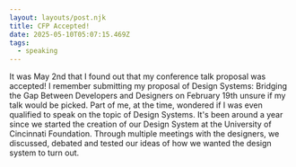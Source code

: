 ```yaml
---
layout: layouts/post.njk
title: CFP Accepted!
date: 2025-05-10T05:07:15.469Z
tags:
  - speaking
---
```

I﻿t was May 2nd that I found out that my conference talk proposal was accepted! I remember submitting my proposal of Design Systems: Bridging the Gap Between Developers and Designers on February 19th unsure if my talk would be picked. Part of me, at the time, wondered if I was even qualified to speak on the topic of Design Systems. It's been around a year since we started the creation of our Design System at the University of Cincinnati Foundation. Through multiple meetings with the designers, we discussed, debated and tested our ideas of how we wanted the design system to turn out.